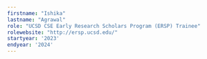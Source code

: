 ```yaml
---
firstname: "Ishika"
lastname: "Agrawal"
role: "UCSD CSE Early Research Scholars Program (ERSP) Trainee"
rolewebsite: "http://ersp.ucsd.edu/"
startyear: '2023'
endyear: '2024'
---
```

